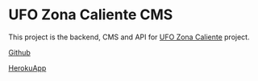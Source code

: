 # UFO Zona Caliente CMS

This project is the backend, CMS and API for [UFO Zona Caliente](https://ufozonacaliente.com) project.

[Github](https://github.com/Manumac86/ufo-cms)

[HerokuApp](https://dashboard.heroku.com/apps/ufo-cms)
